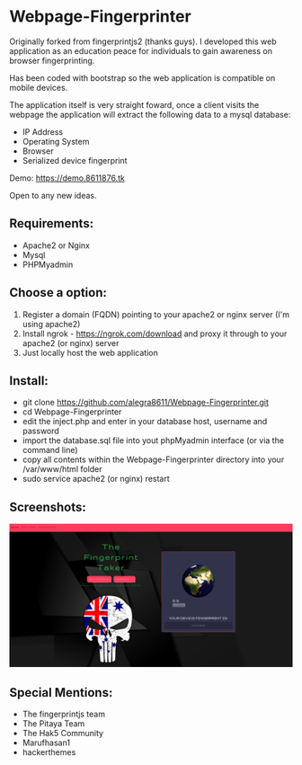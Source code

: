 # Webpage-Fingerprinter
Originally forked from fingerprintjs2 (thanks guys). 
I developed this web application as an education peace for individuals to gain awareness on browser fingerprinting.

Has been coded with bootstrap so the web application is compatible on mobile devices.

The application itself is very straight foward, once a client visits the webpage the application will extract the following data to a mysql database:

- IP Address
- Operating System
- Browser
- Serialized device fingerprint

Demo: https://demo.8611876.tk


Open to any new ideas.

Requirements:
-
- Apache2 or Nginx
- Mysql
- PHPMyadmin

Choose a option:
-

1. Register a domain (FQDN) pointing to your apache2 or nginx server (I'm using apache2)
2. Install ngrok - https://ngrok.com/download and proxy it through to your apache2 (or nginx) server
3. Just locally host the web application 

Install:
-

- git clone https://github.com/alegra8611/Webpage-Fingerprinter.git
- cd Webpage-Fingerprinter
- edit the inject.php and enter in your database host, username and password
- import the database.sql file into yout phpMyadmin interface (or via the command line)
- copy all contents within the Webpage-Fingerprinter directory into your /var/www/html folder
- sudo service apache2 (or nginx) restart

Screenshots:
-

![alt text](https://github.com/alegra8611/Webpage-Fingerprinter/blob/main/screenshots/f1.png?raw=true)


 Special Mentions:
 -
 
 - The fingerprintjs team
 - The Pitaya Team
 - The Hak5 Community
 - Marufhasan1 
 - hackerthemes

